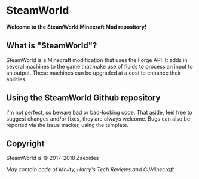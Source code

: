SteamWorld
===================
**Welcome to the SteamWorld Minecraft Mod repository!**

## What is "SteamWorld"?
SteamWorld is a Minecraft modification that uses the Forge API. It adds in several machines to the game that make use of fluids to process an input to an output. These machines can be upgraded at a cost to enhance their abilities.

## Using the SteamWorld Github repository
I'm not perfect, so beware bad or bad-looking code.
That aside, feel free to suggest changes and/or fixes, they are always welcome.
Bugs can also be reported via the issue tracker, using the template.

## Copyright
SteamWorld is © 2017-2018 Zaexides

*May contain code of McJty, Harry's Tech Reviews and CJMinecraft*
